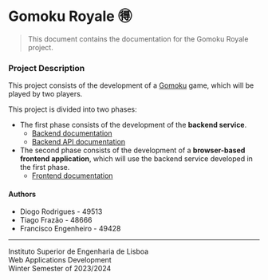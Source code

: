 # Gomoku Royale 🉐 

> This document contains the documentation for the Gomoku Royale project.

### Project Description

This project consists of the development of a [Gomoku](https://en.wikipedia.org/wiki/Gomoku) game, which will be played
by two players.

This project is divided into two phases:

- The first phase consists of the development of the **backend service**.
    - [Backend documentation](code/jvm/docs/README.md)
    - [Backend API documentation](docs/gomoku-backend-api.md)
- The second phase consists of the development of a **browser-based frontend application**, which will use the backend
  service developed in the first phase.
    - [Frontend documentation](code/js/README.md)

#### Authors

- Diogo Rodrigues - 49513
- Tiago Frazão - 48666
- Francisco Engenheiro - 49428

---

Instituto Superior de Engenharia de Lisboa<br>
Web Applications Development<br>
Winter Semester of 2023/2024

